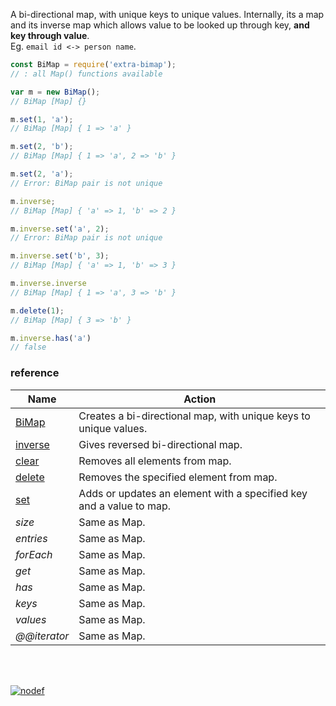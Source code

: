 A bi-directional map, with unique keys to unique values. Internally,
its a map and its inverse map which allows value to be looked up through
key, **and key through value**.<br>
Eg. `email id <-> person name`.

```javascript
const BiMap = require('extra-bimap');
// : all Map() functions available

var m = new BiMap();
// BiMap [Map] {}

m.set(1, 'a');
// BiMap [Map] { 1 => 'a' }

m.set(2, 'b');
// BiMap [Map] { 1 => 'a', 2 => 'b' }

m.set(2, 'a');
// Error: BiMap pair is not unique

m.inverse;
// BiMap [Map] { 'a' => 1, 'b' => 2 }

m.inverse.set('a', 2);
// Error: BiMap pair is not unique

m.inverse.set('b', 3);
// BiMap [Map] { 'a' => 1, 'b' => 3 }

m.inverse.inverse
// BiMap [Map] { 1 => 'a', 3 => 'b' }

m.delete(1);
// BiMap [Map] { 3 => 'b' }

m.inverse.has('a')
// false
```

### reference

| Name                | Action
|---------------------|-------
| [BiMap]             | Creates a bi-directional map, with unique keys to unique values.
| [inverse]           | Gives reversed bi-directional map.
| [clear]             | Removes all elements from map.
| [delete]            | Removes the specified element from map.
| [set]               | Adds or updates an element with a specified key and a value to map.
| *size*              | Same as Map.
| *entries*           | Same as Map.
| *forEach*           | Same as Map.
| *get*               | Same as Map.
| *has*               | Same as Map.
| *keys*              | Same as Map.
| *values*            | Same as Map.
| *@@iterator*        | Same as Map.

<br>
<br>

[![nodef](https://merferry.glitch.me/card/extra-bimap.svg)](https://nodef.github.io)

[BiMap]: https://github.com/nodef/extra-bimap/wiki
[inverse]: https://github.com/nodef/extra-bimap/wiki/inverse
[clear]: https://github.com/nodef/extra-bimap/wiki/clear
[delete]: https://github.com/nodef/extra-bimap/wiki/delete
[set]: https://github.com/nodef/extra-bimap/wiki/set
